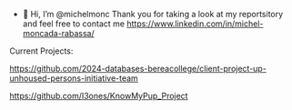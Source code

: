 - 👋 Hi, I’m @michelmonc
Thank you for taking a look at my reportsitory and feel free to contact me https://www.linkedin.com/in/michel-moncada-rabassa/

Current Projects:

https://github.com/2024-databases-bereacollege/client-project-up-unhoused-persons-initiative-team

https://github.com/I3ones/KnowMyPup_Project
